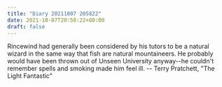 ```yaml
---
title: "Diary 20211007 205822"
date: 2021-10-07T20:58:22+08:00
draft: false
---
```


Rincewind had generally been considered by his tutors to be a natural wizard in the same way that fish are natural mountaineers. He probably would have been thrown out of Unseen University anyway--he couldn't remember spells and smoking made him feel ill. -- Terry Pratchett, "The Light Fantastic"
